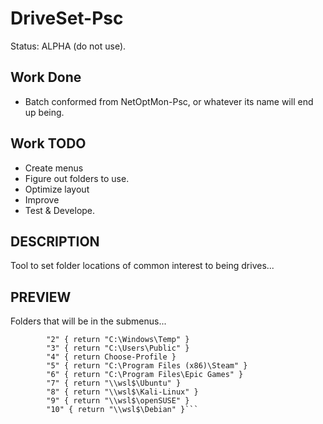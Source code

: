 # DriveSet-Psc
Status: ALPHA (do not use).

## Work Done
- Batch conformed from NetOptMon-Psc, or whatever its name will end up being.

## Work TODO
- Create menus
- Figure out folders to use.
- Optimize layout
- Improve
- Test & Develope.

## DESCRIPTION
Tool to set folder locations of common interest to being drives...

## PREVIEW
Folders that will be in the submenus...
```        "1" { return "C:\Users\Public\Desktop" }
        "2" { return "C:\Windows\Temp" }
        "3" { return "C:\Users\Public" }
        "4" { return Choose-Profile }
        "5" { return "C:\Program Files (x86)\Steam" }
        "6" { return "C:\Program Files\Epic Games" }
        "7" { return "\\wsl$\Ubuntu" }
        "8" { return "\\wsl$\Kali-Linux" }
        "9" { return "\\wsl$\openSUSE" }
        "10" { return "\\wsl$\Debian" }```
